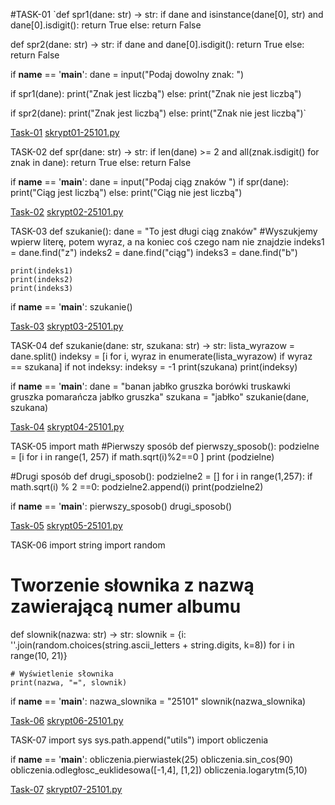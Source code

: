 #TASK-01
`def spr1(dane: str) -> str:
   if dane and isinstance(dane[0], str) and dane[0].isdigit():
      return True
   else:
      return False

def spr2(dane: str) -> str:
   if dane and dane[0].isdigit():
      return True
   else:
      return False

if __name__ == '__main__':
   dane = input("Podaj dowolny znak: ")
   
   if spr1(dane):
      print("Znak jest liczbą")
   else:
      print("Znak nie jest liczbą")

   if spr2(dane):
      print("Znak jest liczbą")
   else:
      print("Znak nie jest liczbą")`

[Task-01](./screenshots/task-01.png)
[skrypt01-25101.py](./skrypt01-25101.py)

TASK-02
def spr(dane: str) -> str:
    if len(dane) >= 2 and all(znak.isdigit() for znak in dane):
        return True
    else:
        return False

if __name__ == '__main__':
    dane = input("Podaj ciąg znaków ")
    if spr(dane):
        print("Ciąg jest liczbą")
    else:
        print("Ciąg nie jest liczbą")

[Task-02](./screenshots/task-02.png)
[skrypt02-25101.py](./skrypt02-25101.py)

TASK-03
def szukanie():
    dane = "To jest długi ciąg znaków"
    #Wyszukjemy wpierw literę, potem wyraz, a na koniec coś czego nam nie znajdzie
    indeks1 = dane.find("z")
    indeks2 = dane.find("ciąg")
    indeks3 = dane.find("b")

    print(indeks1)
    print(indeks2)
    print(indeks3)

if __name__ == '__main__':
    szukanie()

[Task-03](./screenshots/task-03.png)
[skrypt03-25101.py](./skrypt03-25101.py)

TASK-04
def szukanie(dane: str, szukana: str) -> str:
    lista_wyrazow = dane.split()
    indeksy = [i for i, wyraz in enumerate(lista_wyrazow) if wyraz == szukana]
    if not indeksy:
        indeksy = -1
    print(szukana)
    print(indeksy)

if __name__ == '__main__':
    dane = "banan jabłko gruszka borówki truskawki gruszka pomarańcza jabłko gruszka"
    szukana = "jabłko"
    szukanie(dane, szukana)

[Task-04](./screenshots/task-04.png)
[skrypt04-25101.py](./skrypt04-25101.py)

TASK-05
import math
#Pierwszy sposób
def pierwszy_sposob():
    podzielne = [i for i in range(1, 257) if math.sqrt(i)%2==0 ]
    print (podzielne)

#Drugi sposób
def drugi_sposob():
    podzielne2 = []
    for i in range(1,257):
        if math.sqrt(i) % 2 ==0:
            podzielne2.append(i)
    print(podzielne2)

if __name__ == '__main__':
    pierwszy_sposob()
    drugi_sposob()

[Task-05](./screenshots/task-05.png)
[skrypt05-25101.py](./skrypt05-25101.py)

TASK-06
import string
import random

# Tworzenie słownika z nazwą zawierającą numer albumu
def slownik(nazwa: str) -> str:
    slownik = {i: ''.join(random.choices(string.ascii_letters + string.digits, k=8)) for i in range(10, 21)}

    # Wyświetlenie słownika
    print(nazwa, "=", slownik)

if __name__ == '__main__':
    nazwa_slownika = "25101"
    slownik(nazwa_slownika)

[Task-06](./screenshots/task-06.png)
[skrypt06-25101.py](./skrypt06-25101.py)

TASK-07
import sys
sys.path.append("utils")
import obliczenia


if __name__ == '__main__':
    obliczenia.pierwiastek(25)
    obliczenia.sin_cos(90)
    obliczenia.odległosc_euklidesowa([-1,4], [1,2])
    obliczenia.logarytm(5,10)

[Task-07](./screenshots/task-07.png)
[skrypt07-25101.py](./skrypt07-25101.py)


